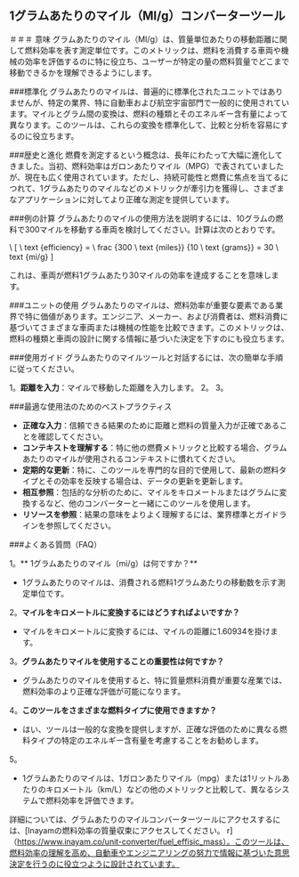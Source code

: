 ## 1グラムあたりのマイル（MI/g）コンバーターツール

＃＃＃ 意味
グラムあたりのマイル（MI/g）は、質量単位あたりの移動距離に関して燃料効率を表す測定単位です。このメトリックは、燃料を消費する車両や機械の効率を評価するのに特に役立ち、ユーザーが特定の量の燃料質量でどこまで移動できるかを理解できるようにします。

###標準化
グラムあたりのマイルは、普遍的に標準化されたユニットではありませんが、特定の業界、特に自動車および航空宇宙部門で一般的に使用されています。マイルとグラム間の変換は、燃料の種類とそのエネルギー含有量によって異なります。このツールは、これらの変換を標準化して、比較と分析を容易にするのに役立ちます。

###歴史と進化
燃費を測定するという概念は、長年にわたって大幅に進化してきました。当初、燃料効率はガロンあたりマイル（MPG）で表されていましたが、現在も広く使用されています。ただし、持続可能性と燃費に焦点を当てるにつれて、1グラムあたりのマイルなどのメトリックが牽引力を獲得し、さまざまなアプリケーションに対してより正確な測定を提供しています。

###例の計算
グラムあたりのマイルの使用方法を説明するには、10グラムの燃料で300マイルを移動する車両を検討してください。計算は次のとおりです。

\ [
\ text {efficiency} = \ frac {300 \ text {miles}} {10 \ text {grams}} = 30 \ text {mi/g}
\]

これは、車両が燃料1グラムあたり30マイルの効率を達成することを意味します。

###ユニットの使用
グラムあたりのマイルは、燃料効率が重要な要素である業界で特に価値があります。エンジニア、メーカー、および消費者は、燃料消費に基づいてさまざまな車両または機械の性能を比較できます。このメトリックは、燃料の種類と車両の設計に関する情報に基づいた決定を下すのにも役立ちます。

###使用ガイド
グラムあたりのマイルツールと対話するには、次の簡単な手順に従ってください。

1。**距離を入力**：マイルで移動した距離を入力します。
2。
3。

###最適な使用法のためのベストプラクティス
-  **正確な入力**：信頼できる結果のために距離と燃料の質量入力が正確であることを確認してください。
-  **コンテキストを理解する**：特に他の燃費メトリックと比較する場合、グラムあたりのマイルが使用されるコンテキストに慣れてください。
-  **定期的な更新**：特に、このツールを専門的な目的で使用して、最新の燃料タイプとその効率を反映する場合は、データの更新を更新します。
-  **相互参照**：包括的な分析のために、マイルをキロメートルまたはグラムに変換するなど、他のコンバーターと一緒にこのツールを使用します。
-  **リソースを参照**：結果の意味をよりよく理解するには、業界標準とガイドラインを参照してください。

###よくある質問（FAQ）

1。** 1グラムあたりのマイル（mi/g）は何ですか？**
-  1グラムあたりのマイルは、消費される燃料1グラムあたりの移動数を示す測定単位です。

2。**マイルをキロメートルに変換するにはどうすればよいですか？**
- マイルをキロメートルに変換するには、マイルの距離に1.60934を掛けます。

3。**グラムあたりマイルを使用することの重要性は何ですか？**
- グラムあたりのマイルを使用すると、特に質量燃料消費が重要な産業では、燃料効率のより正確な評価が可能になります。

4。**このツールをさまざまな燃料タイプに使用できますか？**
- はい、ツールは一般的な変換を提供しますが、正確な評価のために異なる燃料タイプの特定のエネルギー含有量を考慮することをお勧めします。

5。
-  1グラムあたりのマイルは、1ガロンあたりマイル（mpg）または1リットルあたりのキロメートル（km/L）などの他のメトリックと比較して、異なるシステムで燃料効率を評価できます。

詳細については、グラムあたりのマイルコンバーターツールにアクセスするには、[Inayamの燃料効率の質量収束にアクセスしてください。 r]（https://www.inayam.co/unit-converter/fuel_effisic_mass）。このツールは、燃料効率の理解を高め、自動車やエンジニアリングの努力で情報に基づいた意思決定を行うのに役立つように設計されています。